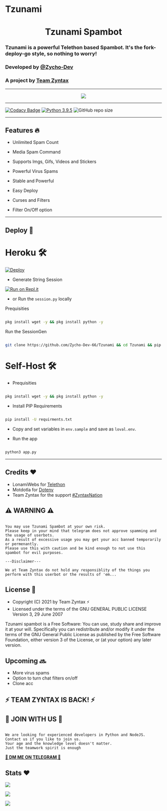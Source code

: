 # Tzunami

<h1 align="center">Tzunami Spambot</h1>

### Tzunami is a powerful Telethon based Spambot. It's the fork-deploy-go style, so nothing to worry!
### Developed by [@Zycho-Dev](https://t.me/Zycho_66)
### A project by [Team Zyntax](https://t.me/Zyntax_chat_zone)

<hr>

<p align="center">
  <img src="https://telegra.ph/file/050540d246273c5daaa94.jpg" href="http://t.me/Zyntax_chat_zone">
</p>

<hr>

[![Codacy Badge](https://api.codacy.com/project/badge/Grade/f7c51539e67b483bb8d7749acca51d3a)](https://app.codacy.com/gh/Zycho-Dev-66/Tzunami?utm_source=github.com&utm_medium=referral&utm_content=Zycho-Dev-66/Tzunami&utm_campaign=Badge_Grade_Settings)
[![Python 3.9.5](https://img.shields.io/badge/Python-blue.svg)](https://www.gnu.org/software/python/)
![GitHub repo size](https://img.shields.io/github/repo-size/Zycho-Dev-66/Tzunami)

<hr>

## Features 🔥
  
- Unlimited Spam Count
  
- Media Spam Command
  
- Supports Imgs, Gifs, Videos and Stickers
  
- Powerful Virus Spams
  
- Stable and Powerful
  
- Easy Deploy
  
- Curses and Filters
  
- Filter On/Off option

<hr>

## Deploy 🚀

# Heroku 🛠

[![Deploy](https://www.herokucdn.com/deploy/button.svg)](https://heroku.com/deploy?template=https://github.com/Zycho-Dev-66/Tzunami)

- Generate String Session

[![Run on Repl.it](https://repl.it/badge/github/Zycho-Dev-66/Tzunami)](https://replit.com/@ZychoDev/String-Session)

- or Run the ```session.py``` locally

Prequisities

```sh

pkg install wget -y && pkg install python -y

```

Run the SessionGen

```sh

git clone https://github.com/Zycho-Dev-66/Tzunami && cd Tzunami && pip install -U -r requirements.txt && python session.py

```

# Self-Host 🛠

- Prequisities

```sh

pkg install wget -y && pkg install python -y

```

- Install PIP Requirements

```sh

pip install -U requirments.txt

```

- Copy and set variables in ```env.sample``` and save as ```loval.env```.

- Run the app

```sh

python3 app.py

```

<hr>

## Credits ❤

- LonamiWebs for [Telethon](https://github.com/LonamiWebs/Telethon)
- Motdotla for [Dotenv](https://github.com/motdotla/dotenv)
- Team Zyntax for the support [#ZyntaxNation](http://t.me/Zyntax_chat_zone)

## ⚠ WARNING ⚠

```

You may use Tzunami Spambot at your own risk. 
Please keep in your mind that telegram does not approve spamming and the usage of userbots. 
As a result of excessive usage you may get your acc banned temporarily or permenantly. 
Please use this with caution and be kind enough to not use this spambot for evil purposes.

---Disclaimer---

We at Team Zyntax do not hold any responsiblity of the things you perform with this userbot or the results of 'em...

```

## License 🗽

- Copyright (C) 2021 by Team Zyntax ⚡
- Licensed under the terms of the GNU GENERAL PUBLIC LICENSE Version 3, 29 June 2007

Tzunami spambot is a Free Software: You can use, study share and improve it at your will. Specifically you can redistribute and/or modify it under the terms of the GNU General Public License as published by the Free Software Foundation, either version 3 of the License, or (at your option) any later version.

## Upcoming 🔜

- More virus spams
- Option to turn chat filters on/off
- Clone acc

## ⚡ TEAM ZYNTAX IS BACK! ⚡


## 🍻 JOIN WITH US 🍻

```

We are looking for experienced developers in Python and NodeJS. 
Contact us if you like to join us. 
Your age and the knowledge level doesn't matter. 
Just the teamwork spirit is enough

```

[**🍻 DM ME ON TELEGRAM 🍻**](http://t.me/Zycho_66)


## Stats ❤

<p align="left"><a href="https://github.com/Zycho-Dev-66/Tzunami/network/members"><img src="https://img.shields.io/github/forks/Zycho-Dev-66/Tzunami?label=Forks&logoColor=pink&style=social"></a>
<p align="left"><a href="https://github.com/Zycho-Dev-66/Tzunami/stargazers"><img src="https://img.shields.io/github/stars/Zycho-Dev-66/Tzunami?logoColor=red&style=social"></a>
<p align="left"><a href="https://github.com/Zycho-Dev-66/Tzunami"><img src="https://img.shields.io/github/last-commit/Zycho-Dev-66/Tzunami?style=plastic"></a>
